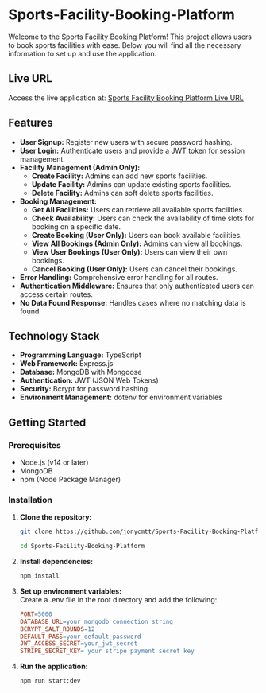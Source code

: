 # Sports-Facility-Booking-Platform

Welcome to the Sports Facility Booking Platform! This project allows users to book sports facilities with ease. Below you will find all the necessary information to set up and use the application.

## Live URL

Access the live application at: [Sports Facility Booking Platform Live URL](https://sport-facilify-modify.vercel.app/)

## Features

- **User Signup:** Register new users with secure password hashing.
- **User Login:** Authenticate users and provide a JWT token for session management.
- **Facility Management (Admin Only):**
  - **Create Facility:** Admins can add new sports facilities.
  - **Update Facility:** Admins can update existing sports facilities.
  - **Delete Facility:** Admins can soft delete sports facilities.
- **Booking Management:**
  - **Get All Facilities:** Users can retrieve all available sports facilities.
  - **Check Availability:** Users can check the availability of time slots for booking on a specific date.
  - **Create Booking (User Only):** Users can book available facilities.
  - **View All Bookings (Admin Only):** Admins can view all bookings.
  - **View User Bookings (User Only):** Users can view their own bookings.
  - **Cancel Booking (User Only):** Users can cancel their bookings.
- **Error Handling:** Comprehensive error handling for all routes.
- **Authentication Middleware:** Ensures that only authenticated users can access certain routes.
- **No Data Found Response:** Handles cases where no matching data is found.

## Technology Stack

- **Programming Language:** TypeScript
- **Web Framework:** Express.js
- **Database:** MongoDB with Mongoose
- **Authentication:** JWT (JSON Web Tokens)
- **Security:** Bcrypt for password hashing
- **Environment Management:** dotenv for environment variables

## Getting Started

### Prerequisites

- Node.js (v14 or later)
- MongoDB
- npm (Node Package Manager)

### Installation

1. **Clone the repository:**

   ```sh
   git clone https://github.com/jonycmtt/Sports-Facility-Booking-Platform.git

   cd Sports-Facility-Booking-Platform

   ```

2. **Install dependencies:**

   ```sh
   npm install
   ```

3. **Set up environment variables:**
   <br>
   Create a .env file in the root directory and add the following:

   ```makefile
   PORT=5000
   DATABASE_URL=your_mongodb_connection_string
   BCRYPT_SALT_ROUNDS=12
   DEFAULT_PASS=your_default_password
   JWT_ACCESS_SECRET=your_jwt_secret
   STRIPE_SECRET_KEY= your stripe payment secret key

   ```

4. **Run the application:**

   ```sh
   npm run start:dev
   ```
